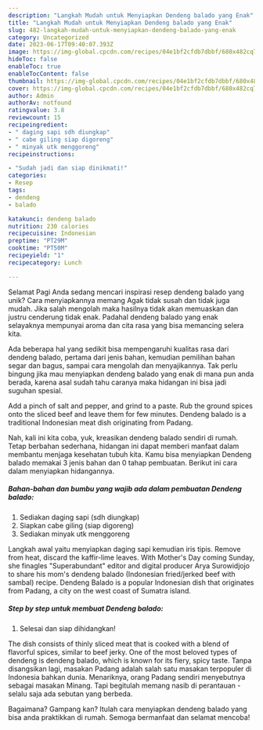 ```yaml
---
description: "Langkah Mudah untuk Menyiapkan Dendeng balado yang Enak"
title: "Langkah Mudah untuk Menyiapkan Dendeng balado yang Enak"
slug: 482-langkah-mudah-untuk-menyiapkan-dendeng-balado-yang-enak
category: Uncategorized
date: 2023-06-17T09:40:07.393Z
image: https://img-global.cpcdn.com/recipes/04e1bf2cfdb7dbbf/680x482cq70/dendeng-balado-foto-resep-utama.jpg
hideToc: false
enableToc: true
enableTocContent: false
thumbnail: https://img-global.cpcdn.com/recipes/04e1bf2cfdb7dbbf/680x482cq70/dendeng-balado-foto-resep-utama.jpg
cover: https://img-global.cpcdn.com/recipes/04e1bf2cfdb7dbbf/680x482cq70/dendeng-balado-foto-resep-utama.jpg
author: Admin
authorAv: notfound
ratingvalue: 3.8
reviewcount: 15
recipeingredient:
- " daging sapi sdh diungkap"
- " cabe giling siap digoreng"
- " minyak utk menggoreng"
recipeinstructions:

- "Sudah jadi dan siap dinikmati!"
categories:
- Resep
tags:
- dendeng
- balado

katakunci: dendeng balado 
nutrition: 230 calories
recipecuisine: Indonesian
preptime: "PT29M"
cooktime: "PT50M"
recipeyield: "1"
recipecategory: Lunch

---
```



Selamat Pagi Anda sedang mencari inspirasi resep dendeng balado yang unik? Cara menyiapkannya memang Agak tidak susah dan tidak juga mudah. Jika salah mengolah maka hasilnya tidak akan memuaskan dan justru cenderung tidak enak. Padahal dendeng balado yang enak selayaknya mempunyai aroma dan cita rasa yang bisa memancing selera kita.


Ada beberapa hal yang sedikit bisa mempengaruhi kualitas rasa dari dendeng balado, pertama dari jenis bahan, kemudian pemilihan bahan segar dan bagus, sampai cara mengolah dan menyajikannya. Tak perlu bingung jika mau menyiapkan dendeng balado yang enak di mana pun anda berada, karena asal sudah tahu caranya maka hidangan ini bisa jadi suguhan spesial.

Add a pinch of salt and pepper, and grind to a paste. Rub the ground spices onto the sliced beef and leave them for few minutes. Dendeng balado is a traditional Indonesian meat dish originating from Padang.


Nah, kali ini kita coba, yuk, kreasikan dendeng balado sendiri di rumah. Tetap berbahan sederhana, hidangan ini dapat memberi manfaat dalam membantu menjaga kesehatan tubuh kita. Kamu bisa menyiapkan Dendeng balado memakai 3 jenis bahan dan 0 tahap pembuatan. Berikut ini cara dalam menyiapkan hidangannya.

<!--inarticleads1-->

##### Bahan-bahan dan bumbu yang wajib ada dalam pembuatan Dendeng balado:

1. Sediakan  daging sapi (sdh diungkap)
1. Siapkan  cabe giling (siap digoreng)
1. Sediakan  minyak utk menggoreng


Langkah awal yaitu menyiapkan daging sapi kemudian iris tipis. Remove from heat, discard the kaffir-lime leaves. With Mother&#39;s Day coming Sunday, she finagles &#34;Superabundant&#34; editor and digital producer Arya Surowidjojo to share his mom&#39;s dendeng balado (Indonesian fried/jerked beef with sambal) recipe. Dendeng Balado is a popular Indonesian dish that originates from Padang, a city on the west coast of Sumatra island. 

<!--inarticleads2-->

##### Step by step untuk membuat Dendeng balado:


1. Selesai dan siap dihidangkan!

The dish consists of thinly sliced meat that is cooked with a blend of flavorful spices, similar to beef jerky. One of the most beloved types of dendeng is dendeng balado, which is known for its fiery, spicy taste. Tanpa disangsikan lagi, masakan Padang adalah salah satu masakan terpopuler di Indonesia bahkan dunia. Menariknya, orang Padang sendiri menyebutnya sebagai masakan Minang. Tapi begitulah memang nasib di perantauan - selalu saja ada sebutan yang berbeda. 

Bagaimana? Gampang kan? Itulah cara menyiapkan dendeng balado yang bisa anda praktikkan di rumah. Semoga bermanfaat dan selamat mencoba!
